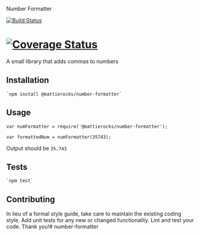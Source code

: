 Number Formatter

[![Build Status](https://travis-ci.org/mattierocks/number-formatter.svg?branch=master)](https://travis-ci.org/mattierocks/number-formatter)

[![Coverage Status](https://coveralls.io/repos/github/mattierocks/number-formatter/badge.svg?branch=master)](https://coveralls.io/github/mattierocks/number-formatter?branch=master)
===========

A small library that adds commas to numbers

## Installation

    `npm install @mattierocks/number-formatter`

## Usage

    var numFormatter = require('@mattierocks/number-formatter');

    var formattedNum = numFormatter(35743);

Output should be `35,743`


## Tests

    `npm test`

## Contributing

In lieu of a formal style guide, take care to maintain the existing coding style. Add unit tests for any new or changed functionality. Lint and test your code. Thank you!# number-formatter
